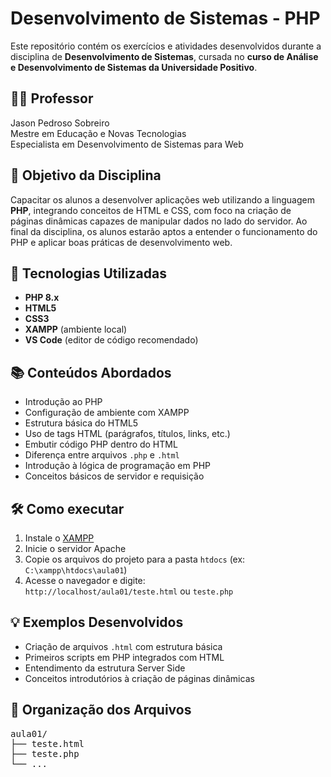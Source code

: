 # Desenvolvimento de Sistemas - PHP

Este repositório contém os exercícios e atividades desenvolvidos durante a disciplina de **Desenvolvimento de Sistemas**, cursada no **curso de Análise e Desenvolvimento de Sistemas da Universidade Positivo**.

## 🧑‍🏫 Professor
Jason Pedroso Sobreiro  
Mestre em Educação e Novas Tecnologias  
Especialista em Desenvolvimento de Sistemas para Web

## 📌 Objetivo da Disciplina

Capacitar os alunos a desenvolver aplicações web utilizando a linguagem **PHP**, integrando conceitos de HTML e CSS, com foco na criação de páginas dinâmicas capazes de manipular dados no lado do servidor. Ao final da disciplina, os alunos estarão aptos a entender o funcionamento do PHP e aplicar boas práticas de desenvolvimento web.

## 🚀 Tecnologias Utilizadas

- **PHP 8.x**
- **HTML5**
- **CSS3**
- **XAMPP** (ambiente local)
- **VS Code** (editor de código recomendado)

## 📚 Conteúdos Abordados

- Introdução ao PHP
- Configuração de ambiente com XAMPP
- Estrutura básica do HTML5
- Uso de tags HTML (parágrafos, títulos, links, etc.)
- Embutir código PHP dentro do HTML
- Diferença entre arquivos `.php` e `.html`
- Introdução à lógica de programação em PHP
- Conceitos básicos de servidor e requisição

## 🛠️ Como executar

1. Instale o [XAMPP](https://www.apachefriends.org/pt_br/index.html)
2. Inicie o servidor Apache
3. Copie os arquivos do projeto para a pasta `htdocs` (ex: `C:\xampp\htdocs\aula01`)
4. Acesse o navegador e digite:  
   `http://localhost/aula01/teste.html` ou `teste.php`

## 💡 Exemplos Desenvolvidos

- Criação de arquivos `.html` com estrutura básica
- Primeiros scripts em PHP integrados com HTML
- Entendimento da estrutura Server Side
- Conceitos introdutórios à criação de páginas dinâmicas

## 📁 Organização dos Arquivos
<pre>
aula01/
├── teste.html 
├── teste.php  
└── ...
</pre>
